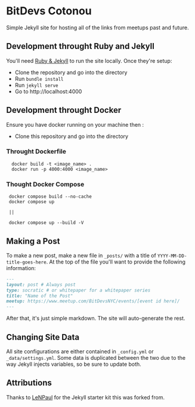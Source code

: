 # BitDevs Cotonou

Simple Jekyll site for hosting all of the links from meetups past and future.

## Development throught Ruby and Jekyll

You'll need [Ruby & Jekyll](https://jekyllrb.com/docs/installation/) to run the
site locally. Once they're setup:

* Clone the repository and go into the directory
* Run `bundle install`
* Run `jekyll serve`
* Go to http://localhost:4000

## Development throught Docker 
Ensure you have docker running on your machine then : 
* Clone this repository and go into the directory 
### Throught Dockerfile
```
  docker build -t <image_name> .
  docker run -p 4000:4000 <image_name>
```

### Thought Docker Compose 

```
 docker compose build --no-cache 
 docker compose up

 || 

 docker compose up --build -V
```

## Making a Post

To make a new post, make a new file in `_posts/` with a title of
`YYYY-MM-DD-title-goes-here`. At the top of the file you'll want to provide the
following information:

```md
---
layout: post # Always post
type: socratic # or whitepaper for a whitepaper series
title: "Name of the Post"
meetup: https://www.meetup.com/BitDevsNYC/events/[event id here]/
---
```

After that, it's just simple markdown. The site will auto-generate the rest.

## Changing Site Data

All site configurations are either contained in `_config.yml` or
`_data/settings.yml`. Some data is duplicated between the two due to the way
Jekyll injects variables, so be sure to update both.

## Attributions

Thanks to [LeNPaul](https://github.com/LeNPaul/jekyll-starter-kit) for the
Jekyll starter kit this was forked from.
